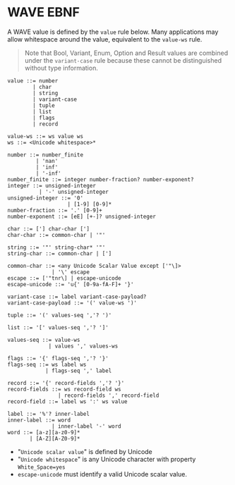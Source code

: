 # WAVE EBNF

A WAVE value is defined by the `value` rule below. Many applications may allow
whitespace around the value, equivalent to the `value-ws` rule.

> Note that Bool, Variant, Enum, Option and Result values are combined under
> the `variant-case` rule because these cannot be distinguished without type
> information.

```ebnf
value ::= number
        | char
        | string
        | variant-case
        | tuple
        | list
        | flags
        | record

value-ws ::= ws value ws
ws ::= <Unicode whitespace>*

number ::= number_finite
         | 'nan'
         | 'inf'
         | '-inf'
number_finite ::= integer number-fraction? number-exponent?
integer ::= unsigned-integer
          | '-' unsigned-integer
unsigned-integer ::= '0'
                   | [1-9] [0-9]*
number-fraction ::= '.' [0-9]+
number-exponent ::= [eE] [+-]? unsigned-integer

char ::= ['] char-char [']
char-char ::= common-char | '"'

string ::= '"' string-char* '"'
string-char ::= common-char | [']

common-char ::= <any Unicode Scalar Value except ['"\]>
              | '\' escape
escape ::= ['"tnr\] | escape-unicode
escape-unicode ::= 'u{' [0-9a-fA-F]+ '}'

variant-case ::= label variant-case-payload?
variant-case-payload ::= '(' value-ws ')'

tuple ::= '(' values-seq ','? ')'

list ::= '[' values-seq ','? ']'

values-seq ::= value-ws
             | values ',' values-ws

flags ::= '{' flags-seq ','? '}'
flags-seq ::= ws label ws
            | flags-seq ',' label

record ::= '{' record-fields ','? '}'
record-fields ::= ws record-field ws
                | record-fields ',' record-field
record-field ::= label ws ':' ws value

label ::= '%'? inner-label
inner-label ::= word
              | inner-label '-' word
word ::= [a-z][a-z0-9]*
       | [A-Z][A-Z0-9]*
```

* "`Unicode scalar value`" is defined by Unicode
* "`Unicode whitespace`" is any Unicode character with property `White_Space=yes`
* `escape-unicode` must identify a valid Unicode scalar value.

